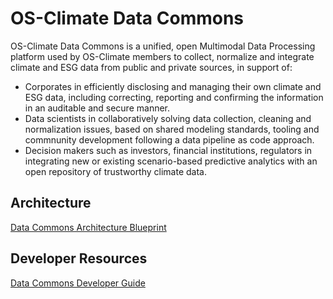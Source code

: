 # OS-Climate Data Commons
OS-Climate Data Commons is a unified, open Multimodal Data Processing platform used by OS-Climate members to collect, normalize and integrate climate and ESG data from public and private sources, in support of:

- Corporates in efficiently disclosing and managing their own climate and ESG data, including correcting, reporting and confirming the information in an auditable and secure manner.
- Data scientists in collaboratively solving data collection, cleaning and normalization issues, based on shared modeling standards, tooling and commnunity development following a data pipeline as code approach.
- Decision makers such as investors, financial institutions, regulators in integrating new or existing scenario-based predictive analytics with an open repository of trustworthy climate data.

## Architecture
[Data Commons Architecture Blueprint](https://github.com/os-climate/os_c_data_commons/blob/main/os-c-data-commons-architecture-blueprint.md)

## Developer Resources
[Data Commons Developer Guide](https://github.com/os-climate/os_c_data_commons/blob/main/os-c-data-commons-developer-guide.md)
